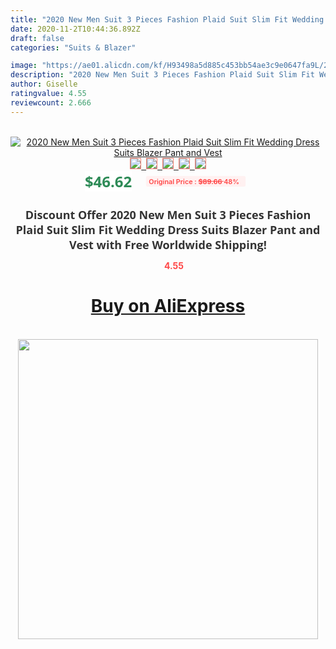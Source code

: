 ```yaml
---
title: "2020 New Men Suit 3 Pieces Fashion Plaid Suit Slim Fit Wedding Dress Suits Blazer Pant and Vest"
date: 2020-11-2T10:44:36.892Z
draft: false
categories: "Suits & Blazer"

image: "https://ae01.alicdn.com/kf/H93498a5d885c453bb54ae3c9e0647fa9L/2020-New-Men-Suit-3-Pieces-Fashion-Plaid-Suit-Slim-Fit-Wedding-Dress-Suits-Blazer-Pant.jpg"
description: "2020 New Men Suit 3 Pieces Fashion Plaid Suit Slim Fit Wedding Dress Suits Blazer Pant and Vest"
author: Giselle
ratingvalue: 4.55
reviewcount: 2.666
---
```

<br>
<div style="text-align: center;">
<a href="https://s.click.aliexpress.com/e/_AUWghB" target="_blank" rel="nofollow noopener noreferrer"><img alt="2020 New Men Suit 3 Pieces Fashion Plaid Suit Slim Fit Wedding Dress Suits Blazer Pant and Vest" class="magnifier-image" src="https://ae01.alicdn.com/kf/H93498a5d885c453bb54ae3c9e0647fa9L/2020-New-Men-Suit-3-Pieces-Fashion-Plaid-Suit-Slim-Fit-Wedding-Dress-Suits-Blazer-Pant.jpg_640x640.jpg">
<br>
<img style="border:1px solid salmon" src="https://ae01.alicdn.com/kf/H93498a5d885c453bb54ae3c9e0647fa9L/2020-New-Men-Suit-3-Pieces-Fashion-Plaid-Suit-Slim-Fit-Wedding-Dress-Suits-Blazer-Pant.jpg_120x120.jpg">&nbsp;&nbsp;<img style="border:1px solid salmon" src="https://ae01.alicdn.com/kf/Hea2a4213c43046c2b8b07295b6e405cfE/2020-New-Men-Suit-3-Pieces-Fashion-Plaid-Suit-Slim-Fit-Wedding-Dress-Suits-Blazer-Pant.jpg_120x120.jpg">&nbsp;&nbsp;<img style="border:1px solid salmon" src="https://ae01.alicdn.com/kf/H3fd6fa66787d43aa92c7ddef5d7e9a4bq/2020-New-Men-Suit-3-Pieces-Fashion-Plaid-Suit-Slim-Fit-Wedding-Dress-Suits-Blazer-Pant.jpg_120x120.jpg">&nbsp;&nbsp;<img style="border:1px solid salmon" src="https://ae01.alicdn.com/kf/Hce5dcadef096487088a8f0ac376f697a5/2020-New-Men-Suit-3-Pieces-Fashion-Plaid-Suit-Slim-Fit-Wedding-Dress-Suits-Blazer-Pant.jpg_120x120.jpg">&nbsp;&nbsp;<img style="border:1px solid salmon" src="https://ae01.alicdn.com/kf/H2ab6beca91a84ae1856b83f0534043d0O/2020-New-Men-Suit-3-Pieces-Fashion-Plaid-Suit-Slim-Fit-Wedding-Dress-Suits-Blazer-Pant.jpg_120x120.jpg"></a></div><br0>
<div style="text-align: center;"><span style="background-color: white; border: 0px; box-sizing: border-box; color: seagreen; display: inline-block; font-family: &quot;open sans&quot; , &quot;arial&quot; , &quot;helvetica&quot; , sans-serif , &quot;heiti&quot;; font-size: 24px; font-stretch: inherit; font-weight: 700; line-height: inherit; margin: 0px 10px 0px 0px; padding: 0px; vertical-align: middle;">$46.62 </span>
<span style="background: rgb(255 , 241 , 241); border-radius: 3px; border: 0px; box-sizing: border-box; color: #ff4747; display: inline-block; font-family: inherit; font-size: 12px; font-stretch: inherit; font-style: inherit; font-variant: inherit; font-weight: 600; line-height: inherit; margin: 0px; padding: 2px 5px; transform: scale(0.9); vertical-align: middle;">Original Price : <b style="text-decoration: line-through;">$89.66 </b> 48%&nbsp;&nbsp;</span></div>
<h1 style="color: #333333; display: inline-block; font-family: &quot;open sans&quot; , &quot;arial&quot; , &quot;helvetica&quot; , sans-serif , &quot;heiti&quot;; font-size: 18px; font-stretch: inherit; font-weight: 700; text-align: center;">Discount Offer 2020 New Men Suit 3 Pieces Fashion Plaid Suit Slim Fit Wedding Dress Suits Blazer Pant and Vest with Free Worldwide Shipping!</h1>
<div style="color: #ff4747; text-align: center;">
<img src="https://4.bp.blogspot.com/-M0ZcTcb-5uY/XleCXlxnR4I/AAAAAAAAAEc/OrjgMkXV1oMQFaCRZj5HQwOCBcu3w1FegCPcBGAYYCw/s1600/star.png" style="height: 15px;">&nbsp;<b>4.55</b></div>
<div class="button_cont" align="center"><a class="buynow_a" href="https://s.click.aliexpress.com/e/_AUWghB" target="_blank" rel="nofollow noopener noreferrer"><H1>Buy on AliExpress</H1></a></div><br>
<div class="separator" style="clear: both; text-align: center;">
<img src="https://lh3.googleusercontent.com/-pTy5HemUv9M/XlePHvY0dAI/AAAAAAAAAE4/0nX5iRUoIWY8eMW9Dpxeirr157OZliDIgCLcBGAsYHQ/s1600/badge.gif" width="480">
</div>
